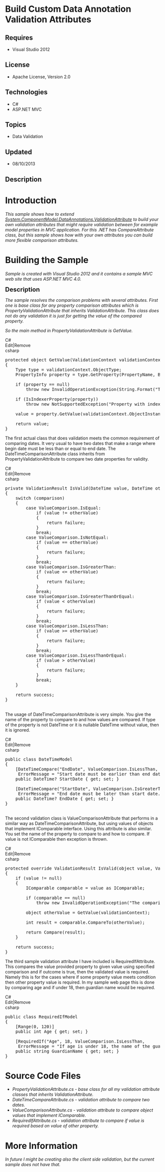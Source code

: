 # Build Custom Data Annotation Validation Attributes
## Requires
- Visual Studio 2012
## License
- Apache License, Version 2.0
## Technologies
- C#
- ASP.NET MVC
## Topics
- Data Validation
## Updated
- 08/10/2013
## Description

<h1>Introduction</h1>
<p><em>This sample shows how to extend <a title="ValidatationAttribute" href="http://msdn.microsoft.com/en-us/library/system.componentmodel.dataannotations.validationattribute.aspx" target="_blank">
System.ComponentModel.DataAnnotations.ValidationAttribute</a> to build your own validation attributes that might require validation between for example model properties in MVC application. For this .NET has CompareAttribute class, but this sample shows how
 with your own attributes you can build more flexible comparison attributes.<br>
</em></p>
<h1><span>Building the Sample</span></h1>
<p><em>Sample is created with Visual Studio 2012 and it contains a sample MVC web site that uses ASP.NET MVC 4.0.<br>
</em></p>
<p><span style="font-size:20px; font-weight:bold">Description</span></p>
<p><em>The sample resolves the comparison problems with several attributes. First one is base class for any property comparison attributes which is PropertyValidationAttribute that inherits ValidationAttribute. This class does not do any validation it is just
 for getting the value of the compared property.</em></p>
<p><em>So the main method in PropertyValidationAttribute is GetValue.<br>
</em></p>
<p></p>
<div class="scriptcode">
<div class="pluginEditHolder" pluginCommand="mceScriptCode">
<div class="title"><span>C#</span></div>
<div class="pluginLinkHolder"><span class="pluginEditHolderLink">Edit</span>|<span class="pluginRemoveHolderLink">Remove</span></div>
<span class="hidden">csharp</span>

<div class="preview">
<pre class="csharp"><span class="cs__keyword">protected</span>&nbsp;<span class="cs__keyword">object</span>&nbsp;GetValue(ValidationContext&nbsp;validationContext)&nbsp;
{&nbsp;
&nbsp;&nbsp;&nbsp;&nbsp;Type&nbsp;type&nbsp;=&nbsp;validationContext.ObjectType;&nbsp;
&nbsp;&nbsp;&nbsp;&nbsp;PropertyInfo&nbsp;property&nbsp;=&nbsp;type.GetProperty(PropertyName,&nbsp;BindingFlags.Public&nbsp;|&nbsp;BindingFlags.Instance&nbsp;|&nbsp;BindingFlags.GetProperty);&nbsp;
&nbsp;
&nbsp;&nbsp;&nbsp;&nbsp;<span class="cs__keyword">if</span>&nbsp;(property&nbsp;==&nbsp;<span class="cs__keyword">null</span>)&nbsp;
&nbsp;&nbsp;&nbsp;&nbsp;&nbsp;&nbsp;&nbsp;&nbsp;<span class="cs__keyword">throw</span>&nbsp;<span class="cs__keyword">new</span>&nbsp;InvalidOperationException(String.Format(<span class="cs__string">&quot;Type&nbsp;{0}&nbsp;does&nbsp;not&nbsp;contains&nbsp;public&nbsp;instance&nbsp;property&nbsp;{1}.&quot;</span>,&nbsp;type.FullName,&nbsp;PropertyName));&nbsp;
&nbsp;
&nbsp;&nbsp;&nbsp;&nbsp;<span class="cs__keyword">if</span>&nbsp;(IsIndexerProperty(property))&nbsp;
&nbsp;&nbsp;&nbsp;&nbsp;&nbsp;&nbsp;&nbsp;&nbsp;<span class="cs__keyword">throw</span>&nbsp;<span class="cs__keyword">new</span>&nbsp;NotSupportedException(<span class="cs__string">&quot;Property&nbsp;with&nbsp;indexer&nbsp;parameters&nbsp;is&nbsp;not&nbsp;supported.&quot;</span>);&nbsp;
&nbsp;
&nbsp;&nbsp;&nbsp;&nbsp;<span class="cs__keyword">value</span>&nbsp;=&nbsp;property.GetValue(validationContext.ObjectInstance);&nbsp;
&nbsp;
&nbsp;&nbsp;&nbsp;&nbsp;<span class="cs__keyword">return</span>&nbsp;<span class="cs__keyword">value</span>;&nbsp;
}</pre>
</div>
</div>
</div>
<div class="endscriptcode">The first actual class that does validation meets the common requirement of comparing dates. It very usual to have two dates that make a range where begin date must be less than or equal to end date. The DateTimeComparisonAttribute
 class inherits from PropertyValidationAttribute to compare two date properties for validity.</div>
<p></p>
<p></p>
<div class="scriptcode">
<div class="pluginEditHolder" pluginCommand="mceScriptCode">
<div class="title"><span>C#</span></div>
<div class="pluginLinkHolder"><span class="pluginEditHolderLink">Edit</span>|<span class="pluginRemoveHolderLink">Remove</span></div>
<span class="hidden">csharp</span>

<div class="preview">
<pre class="csharp"><span class="cs__keyword">private</span>&nbsp;ValidationResult&nbsp;IsValid(DateTime&nbsp;<span class="cs__keyword">value</span>,&nbsp;DateTime&nbsp;otherValue)&nbsp;
{&nbsp;
&nbsp;&nbsp;&nbsp;&nbsp;<span class="cs__keyword">switch</span>&nbsp;(comparison)&nbsp;
&nbsp;&nbsp;&nbsp;&nbsp;{&nbsp;
&nbsp;&nbsp;&nbsp;&nbsp;&nbsp;&nbsp;&nbsp;&nbsp;<span class="cs__keyword">case</span>&nbsp;ValueComparison.IsEqual:&nbsp;
&nbsp;&nbsp;&nbsp;&nbsp;&nbsp;&nbsp;&nbsp;&nbsp;&nbsp;&nbsp;&nbsp;&nbsp;<span class="cs__keyword">if</span>&nbsp;(<span class="cs__keyword">value</span>&nbsp;!=&nbsp;otherValue)&nbsp;
&nbsp;&nbsp;&nbsp;&nbsp;&nbsp;&nbsp;&nbsp;&nbsp;&nbsp;&nbsp;&nbsp;&nbsp;{&nbsp;
&nbsp;&nbsp;&nbsp;&nbsp;&nbsp;&nbsp;&nbsp;&nbsp;&nbsp;&nbsp;&nbsp;&nbsp;&nbsp;&nbsp;&nbsp;&nbsp;<span class="cs__keyword">return</span>&nbsp;failure;&nbsp;
&nbsp;&nbsp;&nbsp;&nbsp;&nbsp;&nbsp;&nbsp;&nbsp;&nbsp;&nbsp;&nbsp;&nbsp;}&nbsp;
&nbsp;&nbsp;&nbsp;&nbsp;&nbsp;&nbsp;&nbsp;&nbsp;&nbsp;&nbsp;&nbsp;&nbsp;<span class="cs__keyword">break</span>;&nbsp;
&nbsp;&nbsp;&nbsp;&nbsp;&nbsp;&nbsp;&nbsp;&nbsp;<span class="cs__keyword">case</span>&nbsp;ValueComparison.IsNotEqual:&nbsp;
&nbsp;&nbsp;&nbsp;&nbsp;&nbsp;&nbsp;&nbsp;&nbsp;&nbsp;&nbsp;&nbsp;&nbsp;<span class="cs__keyword">if</span>&nbsp;(<span class="cs__keyword">value</span>&nbsp;==&nbsp;otherValue)&nbsp;
&nbsp;&nbsp;&nbsp;&nbsp;&nbsp;&nbsp;&nbsp;&nbsp;&nbsp;&nbsp;&nbsp;&nbsp;{&nbsp;
&nbsp;&nbsp;&nbsp;&nbsp;&nbsp;&nbsp;&nbsp;&nbsp;&nbsp;&nbsp;&nbsp;&nbsp;&nbsp;&nbsp;&nbsp;&nbsp;<span class="cs__keyword">return</span>&nbsp;failure;&nbsp;
&nbsp;&nbsp;&nbsp;&nbsp;&nbsp;&nbsp;&nbsp;&nbsp;&nbsp;&nbsp;&nbsp;&nbsp;}&nbsp;
&nbsp;&nbsp;&nbsp;&nbsp;&nbsp;&nbsp;&nbsp;&nbsp;&nbsp;&nbsp;&nbsp;&nbsp;<span class="cs__keyword">break</span>;&nbsp;
&nbsp;&nbsp;&nbsp;&nbsp;&nbsp;&nbsp;&nbsp;&nbsp;<span class="cs__keyword">case</span>&nbsp;ValueComparison.IsGreaterThan:&nbsp;
&nbsp;&nbsp;&nbsp;&nbsp;&nbsp;&nbsp;&nbsp;&nbsp;&nbsp;&nbsp;&nbsp;&nbsp;<span class="cs__keyword">if</span>&nbsp;(<span class="cs__keyword">value</span>&nbsp;&lt;=&nbsp;otherValue)&nbsp;
&nbsp;&nbsp;&nbsp;&nbsp;&nbsp;&nbsp;&nbsp;&nbsp;&nbsp;&nbsp;&nbsp;&nbsp;{&nbsp;
&nbsp;&nbsp;&nbsp;&nbsp;&nbsp;&nbsp;&nbsp;&nbsp;&nbsp;&nbsp;&nbsp;&nbsp;&nbsp;&nbsp;&nbsp;&nbsp;<span class="cs__keyword">return</span>&nbsp;failure;&nbsp;
&nbsp;&nbsp;&nbsp;&nbsp;&nbsp;&nbsp;&nbsp;&nbsp;&nbsp;&nbsp;&nbsp;&nbsp;}&nbsp;
&nbsp;&nbsp;&nbsp;&nbsp;&nbsp;&nbsp;&nbsp;&nbsp;&nbsp;&nbsp;&nbsp;&nbsp;<span class="cs__keyword">break</span>;&nbsp;
&nbsp;&nbsp;&nbsp;&nbsp;&nbsp;&nbsp;&nbsp;&nbsp;<span class="cs__keyword">case</span>&nbsp;ValueComparison.IsGreaterThanOrEqual:&nbsp;
&nbsp;&nbsp;&nbsp;&nbsp;&nbsp;&nbsp;&nbsp;&nbsp;&nbsp;&nbsp;&nbsp;&nbsp;<span class="cs__keyword">if</span>&nbsp;(<span class="cs__keyword">value</span>&nbsp;&lt;&nbsp;otherValue)&nbsp;
&nbsp;&nbsp;&nbsp;&nbsp;&nbsp;&nbsp;&nbsp;&nbsp;&nbsp;&nbsp;&nbsp;&nbsp;{&nbsp;
&nbsp;&nbsp;&nbsp;&nbsp;&nbsp;&nbsp;&nbsp;&nbsp;&nbsp;&nbsp;&nbsp;&nbsp;&nbsp;&nbsp;&nbsp;&nbsp;<span class="cs__keyword">return</span>&nbsp;failure;&nbsp;
&nbsp;&nbsp;&nbsp;&nbsp;&nbsp;&nbsp;&nbsp;&nbsp;&nbsp;&nbsp;&nbsp;&nbsp;}&nbsp;
&nbsp;&nbsp;&nbsp;&nbsp;&nbsp;&nbsp;&nbsp;&nbsp;&nbsp;&nbsp;&nbsp;&nbsp;<span class="cs__keyword">break</span>;&nbsp;
&nbsp;&nbsp;&nbsp;&nbsp;&nbsp;&nbsp;&nbsp;&nbsp;<span class="cs__keyword">case</span>&nbsp;ValueComparison.IsLessThan:&nbsp;
&nbsp;&nbsp;&nbsp;&nbsp;&nbsp;&nbsp;&nbsp;&nbsp;&nbsp;&nbsp;&nbsp;&nbsp;<span class="cs__keyword">if</span>&nbsp;(<span class="cs__keyword">value</span>&nbsp;&gt;=&nbsp;otherValue)&nbsp;
&nbsp;&nbsp;&nbsp;&nbsp;&nbsp;&nbsp;&nbsp;&nbsp;&nbsp;&nbsp;&nbsp;&nbsp;{&nbsp;
&nbsp;&nbsp;&nbsp;&nbsp;&nbsp;&nbsp;&nbsp;&nbsp;&nbsp;&nbsp;&nbsp;&nbsp;&nbsp;&nbsp;&nbsp;&nbsp;<span class="cs__keyword">return</span>&nbsp;failure;&nbsp;
&nbsp;&nbsp;&nbsp;&nbsp;&nbsp;&nbsp;&nbsp;&nbsp;&nbsp;&nbsp;&nbsp;&nbsp;}&nbsp;
&nbsp;&nbsp;&nbsp;&nbsp;&nbsp;&nbsp;&nbsp;&nbsp;&nbsp;&nbsp;&nbsp;&nbsp;<span class="cs__keyword">break</span>;&nbsp;
&nbsp;&nbsp;&nbsp;&nbsp;&nbsp;&nbsp;&nbsp;&nbsp;<span class="cs__keyword">case</span>&nbsp;ValueComparison.IsLessThanOrEqual:&nbsp;
&nbsp;&nbsp;&nbsp;&nbsp;&nbsp;&nbsp;&nbsp;&nbsp;&nbsp;&nbsp;&nbsp;&nbsp;<span class="cs__keyword">if</span>&nbsp;(<span class="cs__keyword">value</span>&nbsp;&gt;&nbsp;otherValue)&nbsp;
&nbsp;&nbsp;&nbsp;&nbsp;&nbsp;&nbsp;&nbsp;&nbsp;&nbsp;&nbsp;&nbsp;&nbsp;{&nbsp;
&nbsp;&nbsp;&nbsp;&nbsp;&nbsp;&nbsp;&nbsp;&nbsp;&nbsp;&nbsp;&nbsp;&nbsp;&nbsp;&nbsp;&nbsp;&nbsp;<span class="cs__keyword">return</span>&nbsp;failure;&nbsp;
&nbsp;&nbsp;&nbsp;&nbsp;&nbsp;&nbsp;&nbsp;&nbsp;&nbsp;&nbsp;&nbsp;&nbsp;}&nbsp;
&nbsp;&nbsp;&nbsp;&nbsp;&nbsp;&nbsp;&nbsp;&nbsp;&nbsp;&nbsp;&nbsp;&nbsp;<span class="cs__keyword">break</span>;&nbsp;
&nbsp;&nbsp;&nbsp;&nbsp;}&nbsp;
&nbsp;
&nbsp;&nbsp;&nbsp;&nbsp;<span class="cs__keyword">return</span>&nbsp;success;&nbsp;
}</pre>
</div>
</div>
</div>
<div class="endscriptcode">&nbsp;</div>
The usage of DateTimeComparisonAttribute is very simple. You give the name of the property to compare to and how values are compared. If type of the property is not DateTime or it is nullable DateTime without value, then it is ignored.
<p></p>
<p></p>
<div class="scriptcode">
<div class="pluginEditHolder" pluginCommand="mceScriptCode">
<div class="title"><span>C#</span></div>
<div class="pluginLinkHolder"><span class="pluginEditHolderLink">Edit</span>|<span class="pluginRemoveHolderLink">Remove</span></div>
<span class="hidden">csharp</span>

<div class="preview">
<pre class="csharp"><span class="cs__keyword">public</span>&nbsp;<span class="cs__keyword">class</span>&nbsp;DateTimeModel&nbsp;
{&nbsp;
&nbsp;&nbsp;&nbsp;&nbsp;[DateTimeCompare(<span class="cs__string">&quot;EndDate&quot;</span>,&nbsp;ValueComparison.IsLessThan,&nbsp;&nbsp;
&nbsp;&nbsp;&nbsp;&nbsp;&nbsp;ErrorMessage&nbsp;=&nbsp;<span class="cs__string">&quot;Start&nbsp;date&nbsp;must&nbsp;be&nbsp;earlier&nbsp;than&nbsp;end&nbsp;date.&quot;</span>)]&nbsp;
&nbsp;&nbsp;&nbsp;&nbsp;<span class="cs__keyword">public</span>&nbsp;DateTime?&nbsp;StartDate&nbsp;{&nbsp;<span class="cs__keyword">get</span>;&nbsp;<span class="cs__keyword">set</span>;&nbsp;}&nbsp;
&nbsp;
&nbsp;&nbsp;&nbsp;&nbsp;[DateTimeCompare(<span class="cs__string">&quot;StartDate&quot;</span>,&nbsp;ValueComparison.IsGreaterThan,&nbsp;&nbsp;
&nbsp;&nbsp;&nbsp;&nbsp;&nbsp;ErrorMessage&nbsp;=&nbsp;<span class="cs__string">&quot;End&nbsp;date&nbsp;must&nbsp;be&nbsp;later&nbsp;than&nbsp;start&nbsp;date.&quot;</span>)]&nbsp;
&nbsp;&nbsp;&nbsp;&nbsp;<span class="cs__keyword">public</span>&nbsp;DateTime?&nbsp;EndDate&nbsp;{&nbsp;<span class="cs__keyword">get</span>;&nbsp;<span class="cs__keyword">set</span>;&nbsp;}&nbsp;
}</pre>
</div>
</div>
</div>
<div class="endscriptcode">&nbsp;</div>
The second validation class is ValueComparisonAttribute that performs in a similar way as DateTimeComparisonAttribute, but using values of objects that implement IComparable interface. Using this attribute is also similar. You set the name of the property to
 compare to and how to compare. If value is not IComparable then exception is thrown.
<p></p>
<p></p>
<div class="scriptcode">
<div class="pluginEditHolder" pluginCommand="mceScriptCode">
<div class="title"><span>C#</span></div>
<div class="pluginLinkHolder"><span class="pluginEditHolderLink">Edit</span>|<span class="pluginRemoveHolderLink">Remove</span></div>
<span class="hidden">csharp</span>

<div class="preview">
<pre class="csharp"><span class="cs__keyword">protected</span>&nbsp;<span class="cs__keyword">override</span>&nbsp;ValidationResult&nbsp;IsValid(<span class="cs__keyword">object</span>&nbsp;<span class="cs__keyword">value</span>,&nbsp;ValidationContext&nbsp;validationContext)&nbsp;
{&nbsp;
&nbsp;&nbsp;&nbsp;&nbsp;<span class="cs__keyword">if</span>&nbsp;(<span class="cs__keyword">value</span>&nbsp;!=&nbsp;<span class="cs__keyword">null</span>)&nbsp;
&nbsp;&nbsp;&nbsp;&nbsp;{&nbsp;
&nbsp;&nbsp;&nbsp;&nbsp;&nbsp;&nbsp;&nbsp;&nbsp;IComparable&nbsp;comparable&nbsp;=&nbsp;<span class="cs__keyword">value</span>&nbsp;<span class="cs__keyword">as</span>&nbsp;IComparable;&nbsp;
&nbsp;
&nbsp;&nbsp;&nbsp;&nbsp;&nbsp;&nbsp;&nbsp;&nbsp;<span class="cs__keyword">if</span>&nbsp;(comparable&nbsp;==&nbsp;<span class="cs__keyword">null</span>)&nbsp;
&nbsp;&nbsp;&nbsp;&nbsp;&nbsp;&nbsp;&nbsp;&nbsp;&nbsp;&nbsp;&nbsp;&nbsp;<span class="cs__keyword">throw</span>&nbsp;<span class="cs__keyword">new</span>&nbsp;InvalidOperationException(<span class="cs__string">&quot;The&nbsp;comparison&nbsp;value&nbsp;must&nbsp;implement&nbsp;System.IComparable&nbsp;interface.&quot;</span>);&nbsp;
&nbsp;
&nbsp;&nbsp;&nbsp;&nbsp;&nbsp;&nbsp;&nbsp;&nbsp;<span class="cs__keyword">object</span>&nbsp;otherValue&nbsp;=&nbsp;GetValue(validationContext);&nbsp;
&nbsp;
&nbsp;&nbsp;&nbsp;&nbsp;&nbsp;&nbsp;&nbsp;&nbsp;<span class="cs__keyword">int</span>&nbsp;result&nbsp;=&nbsp;comparable.CompareTo(otherValue);&nbsp;
&nbsp;
&nbsp;&nbsp;&nbsp;&nbsp;&nbsp;&nbsp;&nbsp;&nbsp;<span class="cs__keyword">return</span>&nbsp;Compare(result);&nbsp;
&nbsp;&nbsp;&nbsp;&nbsp;}&nbsp;
&nbsp;
&nbsp;&nbsp;&nbsp;&nbsp;<span class="cs__keyword">return</span>&nbsp;success;&nbsp;
}</pre>
</div>
</div>
</div>
<div class="endscriptcode">The third sample validation attribute I have included is RequiredIfAttribute. This compares the value provided property to given value using specified comparison and if outcome is true, then the validated value is required. Namely
 this is for the cases where if some property value meets condition then other property value is required. In my sample web page this is done by comparing age and if under 18, then guardian name would be required.</div>
<p></p>
<p></p>
<div class="scriptcode">
<div class="pluginEditHolder" pluginCommand="mceScriptCode">
<div class="title"><span>C#</span></div>
<div class="pluginLinkHolder"><span class="pluginEditHolderLink">Edit</span>|<span class="pluginRemoveHolderLink">Remove</span></div>
<span class="hidden">csharp</span>

<div class="preview">
<pre class="csharp"><span class="cs__keyword">public</span>&nbsp;<span class="cs__keyword">class</span>&nbsp;RequiredIfModel&nbsp;
{&nbsp;
&nbsp;&nbsp;&nbsp;&nbsp;[Range(<span class="cs__number">0</span>,&nbsp;<span class="cs__number">120</span>)]&nbsp;
&nbsp;&nbsp;&nbsp;&nbsp;<span class="cs__keyword">public</span>&nbsp;<span class="cs__keyword">int</span>&nbsp;Age&nbsp;{&nbsp;<span class="cs__keyword">get</span>;&nbsp;<span class="cs__keyword">set</span>;&nbsp;}&nbsp;
&nbsp;
&nbsp;&nbsp;&nbsp;&nbsp;[RequiredIf(<span class="cs__string">&quot;Age&quot;</span>,&nbsp;<span class="cs__number">18</span>,&nbsp;ValueComparison.IsLessThan,&nbsp;&nbsp;
&nbsp;&nbsp;&nbsp;&nbsp;&nbsp;ErrorMessage&nbsp;=&nbsp;<span class="cs__string">&quot;If&nbsp;age&nbsp;is&nbsp;under&nbsp;18,&nbsp;the&nbsp;name&nbsp;of&nbsp;the&nbsp;guardian&nbsp;must&nbsp;be&nbsp;set.&quot;</span>)]&nbsp;
&nbsp;&nbsp;&nbsp;&nbsp;<span class="cs__keyword">public</span>&nbsp;<span class="cs__keyword">string</span>&nbsp;GuardianName&nbsp;{&nbsp;<span class="cs__keyword">get</span>;&nbsp;<span class="cs__keyword">set</span>;&nbsp;}&nbsp;
}</pre>
</div>
</div>
</div>
<p></p>
<h1><span>Source Code Files</span></h1>
<ul>
<li><em>PropertyValidationAttribute.cs - base class for all my validation attribute classes that inherits ValidationAttribute.<br>
</em></li><li><em><em>DateTimeCompareAttribute.cs - validation attribute to compare two dates.</em></em>
</li><li><em>ValueComparisonAttribute.cs - validation attribute to compare object values that implement IComparable.</em>
</li><li><em>RequiredIfAttribute.cs - validation attribute to compare if value is required based on value of other property.</em>
</li></ul>
<h1>More Information</h1>
<p><em>In future I might be creating also the client side validation, but the current sample does not have that.</em></p>
